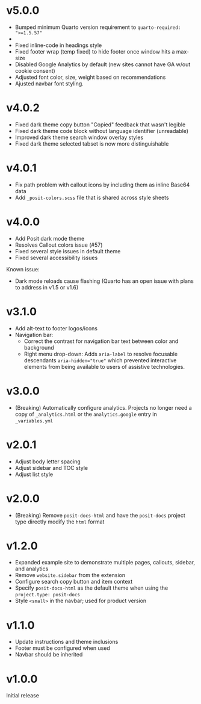 # v5.0.0

* Bumped minimum Quarto version requirement to `quarto-required: ">=1.5.57"`
* 
* Fixed inline-code in headings style
* Fixed footer wrap (temp fixed) to hide footer once window hits a max-size
* Disabled Google Analytics by default (new sites cannot have GA w/out cookie consent)
* Adjusted font color, size, weight based on recommendations
* Ajusted navbar font styling.

# v4.0.2

* Fixed dark theme copy button "Copied" feedback that wasn't legible
* Fixed dark theme code block without language identifier (unreadable)
* Improved dark theme search window overlay styles
* Fixed dark theme selected tabset is now more distinguishable

# v4.0.1

* Fix path problem with callout icons by including them as inline Base64 data
* Add `_posit-colors.scss` file that is shared across style sheets

# v4.0.0

* Add Posit dark mode theme
* Resolves Callout colors issue (#57)
* Fixed several style issues in default theme
* Fixed several accessibility issues

Known issue:

* Dark mode reloads cause flashing (Quarto has an open issue with plans to address in v1.5 or v1.6)

# v3.1.0

* Add alt-text to footer logos/icons
* Navigation bar:
    * Correct the contrast for navigation bar text between color and background
    * Right menu drop-down: Adds `aria-label` to resolve focusable descendants `aria-hidden="true"` which prevented interactive elements from being available to users of assistive technologies.

# v3.0.0

* (Breaking) Automatically configure analytics. Projects no longer need a copy
  of `_analytics.html` or the `analytics.google` entry in `_variables.yml`

# v2.0.1

* Adjust body letter spacing
* Adjust sidebar and TOC style
* Adjust list style

# v2.0.0

* (Breaking) Remove `posit-docs-html` and have the `posit-docs` project type
  directly modify the `html` format

# v1.2.0

* Expanded example site to demonstrate multiple pages, callouts, sidebar, and analytics
* Remove `website.sidebar` from the extension
* Configure search copy button and item context
* Specify `posit-docs-html` as the default theme when using the `project.type: posit-docs`
* Style `<small>` in the navbar; used for product version

# v1.1.0

* Update instructions and theme inclusions
* Footer must be configured when used
* Navbar should be inherited

# v1.0.0

Initial release
